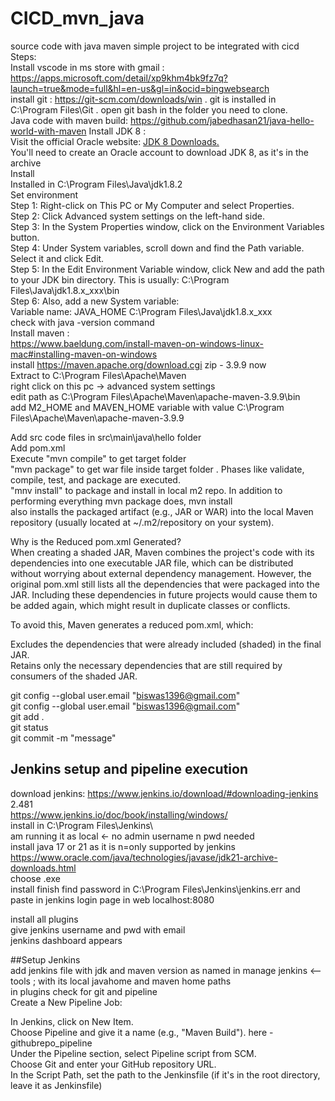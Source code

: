 # CICD_mvn_java
source code with java maven simple project to be integrated with cicd  
Steps:  
Install vscode in ms store with gmail : https://apps.microsoft.com/detail/xp9khm4bk9fz7q?launch=true&mode=full&hl=en-us&gl=in&ocid=bingwebsearch   
install git : https://git-scm.com/downloads/win . git is installed in C:\Program Files\Git . open git bash in the folder you need to clone.     
Java code with maven build: https://github.com/jabedhasan21/java-hello-world-with-maven
Install JDK 8 :  
    Visit the official Oracle website: [JDK 8 Downloads.](https://www.oracle.com/java/technologies/javase/javase8-archive-downloads.html)  
    You'll need to create an Oracle account to download JDK 8, as it's in the archive  
    Install  
    Installed in C:\Program Files\Java\jdk1.8.2    
    Set environment  
        Step 1: Right-click on This PC or My Computer and select Properties.    
        Step 2: Click Advanced system settings on the left-hand side.  
        Step 3: In the System Properties window, click on the Environment Variables button.  
        Step 4: Under System variables, scroll down and find the Path variable. Select it and click Edit.  
        Step 5: In the Edit Environment Variable window, click New and add the path to your JDK bin directory. This is usually: C:\Program Files\Java\jdk1.8.x_xxx\bin   
        Step 6: Also, add a new System variable:  
                Variable name: JAVA_HOME C:\Program Files\Java\jdk1.8.x_xxx  
    check with java -version command   
Install maven :  
    https://www.baeldung.com/install-maven-on-windows-linux-mac#installing-maven-on-windows  
    install https://maven.apache.org/download.cgi zip - 3.9.9 now  
    Extract to C:\Program Files\Apache\Maven  
    right click on this pc -> advanced system settings    
    edit path as C:\Program Files\Apache\Maven\apache-maven-3.9.9\bin    
    add M2_HOME and MAVEN_HOME variable with value C:\Program Files\Apache\Maven\apache-maven-3.9.9  


Add src code files in src\main\java\hello folder   
Add pom.xml   
Execute "mvn compile"  to get target folder   
"mvn package" to get war file inside target folder . Phases like validate, compile, test, and package are executed.   
"mnv install" to package and install in local m2 repo. In addition to performing everything mvn package does, mvn install  
  also installs the packaged artifact (e.g., JAR or WAR) into the local Maven repository (usually located at ~/.m2/repository on your system).   

Why is the Reduced pom.xml Generated?   
When creating a shaded JAR, Maven combines the project's code with its dependencies into one executable JAR file, which can be distributed without worrying about external dependency management. However, the original pom.xml still lists all the dependencies that were packaged into the JAR. Including these dependencies in future projects would cause them to be added again, which might result in duplicate classes or conflicts.  


To avoid this, Maven generates a reduced pom.xml, which:  

Excludes the dependencies that were already included (shaded) in the final JAR.  
Retains only the necessary dependencies that are still required by consumers of the shaded JAR.  


git config --global user.email "biswas1396@gmail.com"   
git config --global user.email "biswas1396@gmail.com"    
git add .  
git status   
git commit -m "message"   

## Jenkins setup and pipeline execution

download jenkins: https://www.jenkins.io/download/#downloading-jenkins 2.481  
https://www.jenkins.io/doc/book/installing/windows/    
install in C:\Program Files\Jenkins\  
am running it as local <- no admin username n pwd needed  
install java 17 or 21 as it is n=only supported by jenkins  
https://www.oracle.com/java/technologies/javase/jdk21-archive-downloads.html  
choose .exe  
install finish
find password in C:\Program Files\Jenkins\jenkins.err and paste in jenkins login page in web localhost:8080  

install all plugins  
give jenkins username and pwd with email  
jenkins dashboard appears  

##Setup Jenkins  
add jenkins file with jdk and maven version as named in manage jenkins <-- tools ; with its local javahome and maven home paths  
in plugins check for git and pipeline  
Create a New Pipeline Job:

In Jenkins, click on New Item.  
Choose Pipeline and give it a name (e.g., "Maven Build"). here - githubrepo_pipeline   
Under the Pipeline section, select Pipeline script from SCM.  
Choose Git and enter your GitHub repository URL.  
In the Script Path, set the path to the Jenkinsfile (if it's in the root directory, leave it as Jenkinsfile)  



